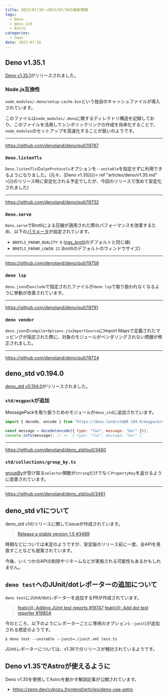 ```yaml
---
title: 2023/07/10〜2023/07/16の最新情報
tags:
  - Deno
  - deno_std
  - Astro
categories:
  - news
date: 2023-07-16
---
```


## Deno v1.35.1

[Deno v1.35.1](https://github.com/denoland/deno/releases/tag/v1.35.1)がリリースされました。

### Node.js互換性

`node_modules/.deno/setup-cache.bin`という独自のキャッシュファイルが導入されています。
        
このファイルは`node_modules/.deno`に関するディレクトリ構造を記録しており、このファイルを活用してシンボリックリンクの作成を効率化することで、`node_modules`のセットアップを高速化することが狙いのようです。

---

https://github.com/denoland/deno/pull/19787

### `Deno.listenTls`

`Deno.listenTls`の`alpnProtocols`オプションを`--unstable`を指定せずに利用できるようになりました。(元々、[Deno v1.35]({{< ref "articles/deno/v1.35.md" >}})のリリース時に安定化される予定でしたが、今回のリリースで改めて安定化されました)

---

https://github.com/denoland/deno/pull/19732

### `Deno.serve`

`Deno.serve`でBrotliによる圧縮が適用された際のパフォーマンスを改善するため、以下の[パラメータ](https://docs.rs/brotli/3.3.4/brotli/enc/encode/enum.BrotliEncoderParameter.html)が設定されています。

- `BROTLI_PARAM_QUALITY`: `6` ([ngx_brotli](https://github.com/google/ngx_brotli)のデフォルトと同じ値)
- `BROTLI_PARAM_LGWIN`: `22` (brotliのデフォルトのウィンドウサイズ)

---

https://github.com/denoland/deno/pull/19758

### `deno lsp`

`deno.json`の`exclude`で指定されたファイルが`deno lsp`で取り扱われなくなるように挙動が改善されています。

---

https://github.com/denoland/deno/pull/19791

### `deno vendor`

`deno.json`の`compilerOptions.jsxImportSource`にImport Mapsで定義されたマッピングが指定された際に、対象のモジュールがベンダリングされない問題が修正されました。

---

https://github.com/denoland/deno/pull/19724

## deno_std v0.194.0

[deno_std v0.194.0](https://github.com/denoland/deno_std/releases/tag/0.194.0)がリリースされました。

### `std/msgpack`が追加

MessagePackを取り扱うためのモジュールが`deno_std`に追加されています。

```javascript
import { decode, encode } from "https://deno.land/std@0.194.0/msgpack/mod.ts";

const message = decode(encode({ type: "foo", message: "bar" }));
console.info(message); // => `{ type: "foo", message: "bar" }`
```

---

https://github.com/denoland/deno_std/pull/3460

### `std/collections/group_by.ts`

[groupBy](https://deno.land/std@0.194.0/collections/group_by.ts?s=groupBy)が受け取る`selector`関数が`string`だけでなく`PropertyKey`を返せるように改善されています。

---

https://github.com/denoland/deno_std/pull/3461

## deno_std v1について

deno_std v1のリリースに関してissueが作成されています。

> [Release a stable version 1.0 #3489](https://github.com/denoland/deno_std/issues/3489)

時期などについては未定のようですが、安定版のリリース前に一度、全APIを見直すことなども提案されています。

今後、いくつかのAPIの削除やリネームなどが実施される可能性もあるかもしれません。

## `deno test`へのJUnit/dotレポーターの追加について

`deno test`にJUnit/dotレポーターを追加するPRが作成されています。

> [feat(cli): Adding JUnit test reports #19747](https://github.com/denoland/deno/pull/19747)
> [feat(cli): Add dot test reporter #19804](https://github.com/denoland/deno/pull/19804)

今のところ、以下のようにレポーターごとに専用のオプション(`--junit`)が追加される想定のようです。

```shell
$ deno test --unstable --junit=./junit.xml test.ts
```

JUnitレポーターについては、v1.36でのリリースが検討されているようです。

## Deno v1.35でAstroが使えるように

Deno v1.35を使用してAstroを動かす解説記事が公開されています。

* https://zenn.dev/cybozu_frontend/articles/deno-use-astro
